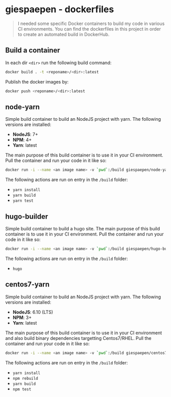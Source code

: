 # giespaepen - dockerfiles

> I needed some specific Docker containers to build my code in various CI environments. You can find the dockerfiles in this project in order to create an automated build in DockerHub.

## Build a container
In each dir `<dir>` run the following build command:

```bash
docker build . -t <reponame>/<dir>:latest
```

Publish the docker images by:

```bash
docker push <reponame>/<dir>:latest
```

## node-yarn

Simple build container to build an NodeJS project with yarn. The following versions are installed:

- **NodeJS**: 7+
- **NPM**: 4+
- **Yarn**: latest

The main purpose of this build container is to use it in your CI environment. Pull the container and run your code in it like so:

```bash
docker run -i --name <an image name> -v `pwd`:/build giespaepen/node-yarn:latest
```

The following actions are run on entry in the `/build` folder:

- `yarn install`
- `yarn build`
- `yarn test`

## hugo-builder

Simple build container to build a hugo site. The main purpose of this build container is to use it in your CI environment. Pull the container and run your code in it like so:

```bash
docker run -i --name <an image name> -v `pwd`:/build giespaepen/hugo-builder:latest
```

The following actions are run on entry in the `/build` folder:

- `hugo`

## centos7-yarn

Simple build container to build an NodeJS project with yarn. The following versions are installed:

- **NodeJS**: 6.10 (LTS)
- **NPM**: 3+
- **Yarn**: latest

The main purpose of this build container is to use it in your CI environment and also build binary dependencies targetting Centos7/RHEL. Pull the container and run your code in it like so:

```bash
docker run -i --name <an image name> -v `pwd`:/build giespaepen/centos7-node:latest
```

The following actions are run on entry in the `/build` folder:

- `yarn install`
- `npm rebuild`
- `yarn build`
- `npm test`
